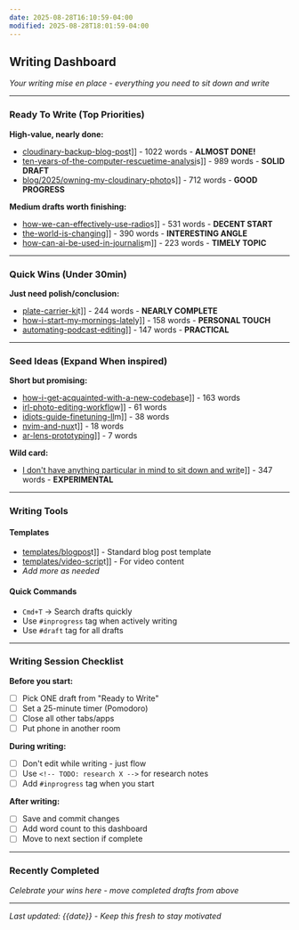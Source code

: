 ```yaml
---
date: 2025-08-28T16:10:59-04:00
modified: 2025-08-28T18:01:59-04:00
---
```

## Writing Dashboard

*Your writing mise en place - everything you need to sit down and write*

---

### **Ready To Write** (Top Priorities)

**High-value, nearly done:**
- [cloudinary-backup-blog-pos](cloudinary-backup-blog-pos)t]] - 1022 words - **ALMOST DONE!**
- [ten-years-of-the-computer-rescuetime-analysi](ten-years-of-the-computer-rescuetime-analysi)s]] - 989 words - **SOLID DRAFT**
- [blog/2025/owning-my-cloudinary-photo](blog/2025/owning-my-cloudinary-photo)s]] - 712 words - **GOOD PROGRESS**

**Medium drafts worth finishing:**
- [how-we-can-effectively-use-radio](how-we-can-effectively-use-radio)s]] - 531 words - **DECENT START**
- [the-world-is-changin](the-world-is-changin)g]] - 390 words - **INTERESTING ANGLE**
- [how-can-ai-be-used-in-journalis](how-can-ai-be-used-in-journalis)m]] - 223 words - **TIMELY TOPIC**

---

### **Quick Wins** (Under 30min)

**Just need polish/conclusion:**
- [plate-carrier-ki](plate-carrier-ki)t]] - 244 words - **NEARLY COMPLETE**
- [how-i-start-my-mornings-latel](how-i-start-my-mornings-latel)y]] - 158 words - **PERSONAL TOUCH**
- [automating-podcast-editin](automating-podcast-editin)g]] - 147 words - **PRACTICAL**

---

### **Seed Ideas** (Expand When inspired)

**Short but promising:**
- [how-i-get-acquainted-with-a-new-codebas](how-i-get-acquainted-with-a-new-codebas)e]] - 163 words
- [irl-photo-editing-workflo](irl-photo-editing-workflo)w]] - 61 words
- [idiots-guide-finetuning-ll](idiots-guide-finetuning-ll)m]] - 38 words
- [nvim-and-nux](nvim-and-nux)t]] - 18 words
- [ar-lens-prototypin](ar-lens-prototypin)g]] - 7 words

**Wild card:**
- [I don't have anything particular in mind to sit down and writ](i-don't-have-anything-particular-in-mind-to-sit-down-and-writ)e]] - 347 words - **EXPERIMENTAL**

---

### **Writing Tools**

#### Templates
- [templates/blogpos](templates/blogpos)t]] - Standard blog post template
- [templates/video-scrip](templates/video-scrip)t]] - For video content
- *Add more as needed*

#### Quick Commands
- `Cmd+T` → Search drafts quickly
- Use `#inprogress` tag when actively writing
- Use `#draft` tag for all drafts

---

### **Writing Session Checklist**

**Before you start:**
- [ ] Pick ONE draft from "Ready to Write"
- [ ] Set a 25-minute timer (Pomodoro)
- [ ] Close all other tabs/apps
- [ ] Put phone in another room

**During writing:**
- [ ] Don't edit while writing - just flow
- [ ] Use `<!-- TODO: research X -->` for research notes
- [ ] Add `#inprogress` tag when you start

**After writing:**
- [ ] Save and commit changes
- [ ] Add word count to this dashboard
- [ ] Move to next section if complete

---

### **Recently Completed**

*Celebrate your wins here - move completed drafts from above*

---

*Last updated: {{date}} - Keep this fresh to stay motivated*